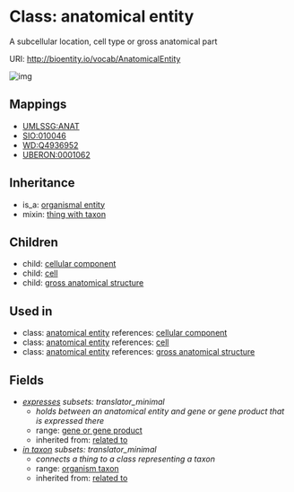 # Class: anatomical entity


A subcellular location, cell type or gross anatomical part

URI: http://bioentity.io/vocab/AnatomicalEntity

![img](http://yuml.me/diagram/nofunky/class/\[OrganismalEntity]^-\[AnatomicalEntity],%20\[AnatomicalEntity]^-\[Cell],%20\[AnatomicalEntity]^-\[CellularComponent],%20\[AnatomicalEntity]^-\[GrossAnatomicalStructure],%20\[AnatomicalEntity]-%20expresses%20%3F>\[GeneOrGeneProduct],%20\[AnatomicalEntity]-%20in_taxon%20%3F>\[OrganismTaxon],%20\[AnatomicalEntity]uses%20-.->\[ThingWithTaxon],%20)
## Mappings

 * [UMLSSG:ANAT](http://purl.obolibrary.org/obo/UMLSSG_ANAT)
 * [SIO:010046](http://semanticscience.org/resource/SIO_010046)
 * [WD:Q4936952](http://purl.obolibrary.org/obo/WD_Q4936952)
 * [UBERON:0001062](http://purl.obolibrary.org/obo/UBERON_0001062)
## Inheritance

 *  is_a: [organismal entity](OrganismalEntity.md)
 *  mixin: [thing with taxon](ThingWithTaxon.md)
## Children

 *  child: [cellular component](CellularComponent.md)
 *  child: [cell](Cell.md)
 *  child: [gross anatomical structure](GrossAnatomicalStructure.md)
## Used in

 *  class: [anatomical entity](AnatomicalEntity.md) references: [cellular component](CellularComponent.md)
 *  class: [anatomical entity](AnatomicalEntity.md) references: [cell](Cell.md)
 *  class: [anatomical entity](AnatomicalEntity.md) references: [gross anatomical structure](GrossAnatomicalStructure.md)
## Fields

 * _[expresses](expresses.md) *subsets: translator_minimal*_
    * _holds between an anatomical entity and gene or gene product that is expressed there_
    * range: [gene or gene product](GeneOrGeneProduct.md)
    * inherited from: [related to](related_to.md)
 * _[in taxon](in_taxon.md) *subsets: translator_minimal*_
    * _connects a thing to a class representing a taxon_
    * range: [organism taxon](OrganismTaxon.md)
    * inherited from: [related to](related_to.md)
